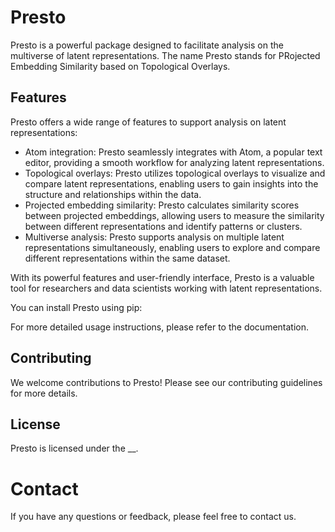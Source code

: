 # Presto

Presto is a powerful package designed to facilitate analysis on the multiverse of latent representations. The name Presto stands for PRojected Embedding Similarity based on Topological Overlays.

## Features

Presto offers a wide range of features to support analysis on latent representations:

- Atom integration: Presto seamlessly integrates with Atom, a popular text editor, providing a smooth workflow for analyzing latent representations.
- Topological overlays: Presto utilizes topological overlays to visualize and compare latent representations, enabling users to gain insights into the structure and relationships within the data.
- Projected embedding similarity: Presto calculates similarity scores between projected embeddings, allowing users to measure the similarity between different representations and identify patterns or clusters.
- Multiverse analysis: Presto supports analysis on multiple latent representations simultaneously, enabling users to explore and compare different representations within the same dataset.

With its powerful features and user-friendly interface, Presto is a valuable tool for researchers and data scientists working with latent representations.

You can install Presto using pip:

For more detailed usage instructions, please refer to the documentation.

## Contributing

We welcome contributions to Presto! Please see our contributing guidelines for more details.

## License

Presto is licensed under the \_\_.

# Contact

If you have any questions or feedback, please feel free to contact us.
